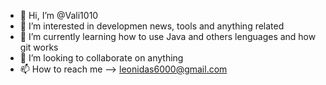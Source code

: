 - 👋 Hi, I’m @Vali1010
- 👀 I’m interested in developmen news, tools and anything related
- 🌱 I’m currently learning how to use Java and others lenguages and how git works
- 💞️ I’m looking to collaborate on anything
- 📫 How to reach me --> leonidas6000@gmail.com 

<!---
Vali1010/Vali1010 is a ✨ special ✨ repository because its `README.md` (this file) appears on your GitHub profile.
You can click the Preview link to take a look at your changes.
--->
